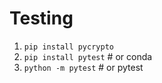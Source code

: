 # Testing

1. `pip install pycrypto`
2. `pip install pytest`  # or conda
3. `python -m pytest`  # or pytest
